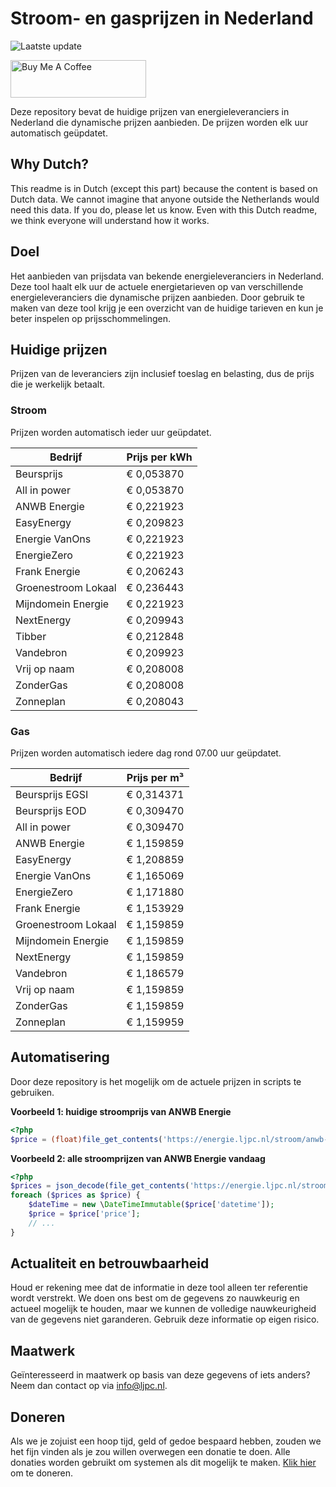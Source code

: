 # Stroom- en gasprijzen in Nederland

![Laatste update](https://img.shields.io/badge/laatste%20update-2025--08--14%2012%3A00%20CET-brightgreen)

<a href="https://www.buymeacoffee.com/Lars-" target="_blank"><img src="https://cdn.buymeacoffee.com/buttons/v2/default-orange.png" alt="Buy Me A Coffee" height="60" style="height: 60px !important;width: 217px !important;" ></a>

Deze repository bevat de huidige prijzen van energieleveranciers in Nederland die dynamische prijzen aanbieden. De prijzen worden elk uur automatisch geüpdatet.

## Why Dutch?

This readme is in Dutch (except this part) because the content is based on Dutch data. We cannot imagine that anyone outside the Netherlands would need this data. If you do, please let us know. Even with this Dutch readme, we think
everyone will understand how it works.

## Doel

Het aanbieden van prijsdata van bekende energieleveranciers in Nederland. Deze tool haalt elk uur de actuele energietarieven op van verschillende energieleveranciers die dynamische prijzen aanbieden. Door gebruik te maken van deze tool
krijg je een overzicht van de huidige tarieven en kun je beter inspelen op prijsschommelingen.

## Huidige prijzen

Prijzen van de leveranciers zijn inclusief toeslag en belasting, dus de prijs die je werkelijk betaalt.

### Stroom

Prijzen worden automatisch ieder uur geüpdatet.

 Bedrijf | Prijs per kWh 
---------|---------------
Beursprijs | € 0,053870
All in power | € 0,053870
ANWB Energie | € 0,221923
EasyEnergy | € 0,209823
Energie VanOns | € 0,221923
EnergieZero | € 0,221923
Frank Energie | € 0,206243
Groenestroom Lokaal | € 0,236443
Mijndomein Energie | € 0,221923
NextEnergy | € 0,209943
Tibber | € 0,212848
Vandebron | € 0,209923
Vrij op naam | € 0,208008
ZonderGas | € 0,208008
Zonneplan | € 0,208043


### Gas

Prijzen worden automatisch iedere dag rond 07.00 uur geüpdatet.

 Bedrijf | Prijs per m³ 
---------|--------------
Beursprijs EGSI | € 0,314371
Beursprijs EOD | € 0,309470
All in power | € 0,309470
ANWB Energie | € 1,159859
EasyEnergy | € 1,208859
Energie VanOns | € 1,165069
EnergieZero | € 1,171880
Frank Energie | € 1,153929
Groenestroom Lokaal | € 1,159859
Mijndomein Energie | € 1,159859
NextEnergy | € 1,159859
Vandebron | € 1,186579
Vrij op naam | € 1,159859
ZonderGas | € 1,159859
Zonneplan | € 1,159959


## Automatisering

Door deze repository is het mogelijk om de actuele prijzen in scripts te gebruiken.

**Voorbeeld 1: huidige stroomprijs van ANWB Energie**

```php
<?php
$price = (float)file_get_contents('https://energie.ljpc.nl/stroom/anwb-energie-nu.txt');

```

**Voorbeeld 2: alle stroomprijzen van ANWB Energie vandaag**

```php
<?php
$prices = json_decode(file_get_contents('https://energie.ljpc.nl/stroom/all-in-power-vandaag.json'),true);
foreach ($prices as $price) {
    $dateTime = new \DateTimeImmutable($price['datetime']);
    $price = $price['price'];
    // ...
}
```

## Actualiteit en betrouwbaarheid

Houd er rekening mee dat de informatie in deze tool alleen ter referentie wordt verstrekt. We doen ons best om de gegevens zo nauwkeurig en actueel mogelijk te houden, maar we kunnen de volledige nauwkeurigheid van de gegevens niet
garanderen. Gebruik deze informatie op eigen risico.

## Maatwerk

Geïnteresseerd in maatwerk op basis van deze gegevens of iets anders? Neem dan contact op
via [info@ljpc.nl](mailto:info@ljpc.nl?subject=Energie%20prijzen).

## Doneren

Als we je zojuist een hoop tijd, geld of gedoe bespaard hebben, zouden we het fijn vinden als je zou willen overwegen een
donatie te doen. Alle donaties worden gebruikt om systemen als dit mogelijk te
maken. [Klik hier](https://www.buymeacoffee.com/Lars-) om te doneren.
